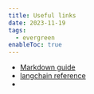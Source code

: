 ```yaml
---
title: Useful links
date: 2023-11-19
tags:
  - evergreen
enableToc: true
---
```

- [Markdown guide](https://www.markdownguide.org/basic-syntax/#code)
- [langchain reference](https://github.com/gkamradt/langchain-tutorials/blob/main/LangChain%20Cookbook%20Part%202%20-%20Use%20Cases.ipynb)
- 
